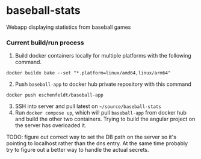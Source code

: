 # baseball-stats
Webapp displaying statistics from baseball games

### Current build/run process

1. Build docker containers locally for multiple platforms with the following command.
```
docker buildx bake --set "*.platform=linux/amd64,linux/arm64"
```
2. Push `baseball-app` to docker hub private repository with this command
```
docker push eschenfeldt/baseball-app
```
3. SSH into server and pull latest on `~/source/baseball-stats`
4. Run `docker compose up`, which will pull `baseball-app` from docker hub and build the other two containers. Trying to build the angular project on the server has overloaded it.

TODO: figure out correct way to set the DB path on the server so it's pointing to localhost rather than the dns entry. At the same time probably try to figure out a better way to handle the actual secrets.
